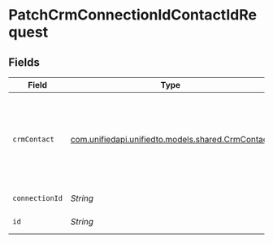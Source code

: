 # PatchCrmConnectionIdContactIdRequest


## Fields

| Field                                                                                    | Type                                                                                     | Required                                                                                 | Description                                                                              |
| ---------------------------------------------------------------------------------------- | ---------------------------------------------------------------------------------------- | ---------------------------------------------------------------------------------------- | ---------------------------------------------------------------------------------------- |
| `crmContact`                                                                             | [com.unifiedapi.unifiedto.models.shared.CrmContact](../../models/shared/CrmContact.md)   | :heavy_minus_sign:                                                                       | A contact represents a person that optionally is associated with a deal and/or a company |
| `connectionId`                                                                           | *String*                                                                                 | :heavy_check_mark:                                                                       | ID of the connection                                                                     |
| `id`                                                                                     | *String*                                                                                 | :heavy_check_mark:                                                                       | ID of the Contact                                                                        |